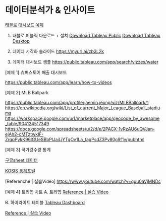 # 데이터분석가 & 인사이트

[태블로 대시보드 예제](https://public.tableau.com/app/search/vizzes/water
)

1. 태블로 퍼블릭 다운로드 + 설치
[Download Tableau Public]( https://public.tableau.com/app/search/vizzes/water)
[Download Tableau Desktop](https://www.tableau.com/ko-kr/products/desktop/download)

3. 데이터 시각화 슬라이드
https://myurl.ai/zb3L2k

4. 데이터 대시보드 샘플
https://public.tableau.com/app/search/vizzes/water

[예제 1] 슈퍼스토어 매출 대시보드

https://public.tableau.com/app/learn/how-to-videos

[예제 2] MLB Ballpark

https://public.tableau.com/app/profile/jaemin.jeong/viz/MLBBallpark/1
https://en.wikipedia.org/wiki/List_of_current_Major_League_Baseball_stadiums
https://workspace.google.com/u/1/marketplace/app/geocode_by_awesome_table/904124517349
https://docs.google.com/spreadsheets/u/2/d/e/2PACX-1vRzAU6uQVJan-ejAh2-cMTztwkIF-ZrqpPykK96lGUeSBbPlJaiLjYTgOv1La_tagPsdZ3Pv80g9f1y/pubhtml


[예제 3] 국가강수량 통계

[구글sheet 데이터](https://docs.google.com/spreadsheets/u/2/d/e/2PACX-1vTNutuRI0udcAzYut0WcPuVVLTw4R4P8kBjStboZGsMe2zw5L0hy4GWIvoskv1Qt5UvyeWWq3iBTc43/pubhtml)

[KOSIS 통계포털](https://kosis.kr/statHtml/statHtml.do?orgId=101&tblId=DT_1YL9901&vw_cd=MT_GTITLE01&list_id=111&seqNo=&lang_mode=ko&language=kor&obj_var_id=&itm_id=&conn_path=MT_GTITLE01)

[Referenche | 실습Video] https://www.youtube.com/watch?v=guu0aVjMNDc

[예제 4] 트리맵 차트
A. 트리맵
[Reference | 실습 Video](https://www.youtube.com/watch?v=J6qXHut3_XA&feature=youtu.be)

B. 하이라이트 테이블
[Tableau Dashboard](https://public.tableau.com/app/profile/jaemin.jeong/viz/_16886961574540/sheet2)

[Reference | 실습 Video](https://www.youtube.com/watch?v=wKns9f0wYrM&feature=youtu.be)

